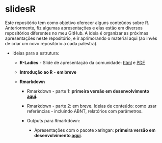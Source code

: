 # slidesR

Este repositório tem como objetivo oferecer alguns conteúdos sobre R. Anteriormente, fiz algumas apresentações e elas estão em diversos repositórios diferentes no meu GitHub. A ideia é organizar as próximas apresentações neste repositório, e ir aprimorando o material aqui (ao invés de criar um novo repositório a cada palestra).


- Ideias para a estrutura:

  - __R-Ladies__ - Slide de apresentação da comunidade: [html](https://beatrizmilz.github.io/slidesR/rladies/index.pdf) e [PDF](https://beatrizmilz.github.io/slidesR/rladies/index.pdf)
  
  - __Introdução ao R__ - **em breve**
  
  - __Rmarkdown__

    - Rmarkdown - parte 1: __primeira versão em desenvolvimento [aqui](https://beatrizmilz.github.io/slidesR/rmarkdown/index.html)__.
    
    - Rmarkdown - parte 2: em breve. Ideias de conteúdo: como usar referências - incluindo ABNT, relatórios com parâmetros. 
    
    - Outputs para Rmarkdown:
    
      -  Apresentações com o pacote xaringan: __primeira versão em desenvolvimento [aqui](https://beatrizmilz.github.io/slidesR/xaringan/index.html)__.
    

    

